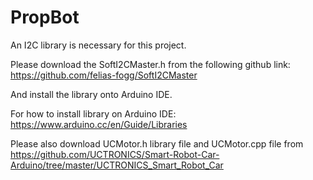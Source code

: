 # PropBot
An I2C library is necessary for this project.

Please download the SoftI2CMaster.h from the following github link: https://github.com/felias-fogg/SoftI2CMaster

And install the library onto Arduino IDE.

For how to install library on Arduino IDE: https://www.arduino.cc/en/Guide/Libraries

Please also download UCMotor.h library file and UCMotor.cpp file from https://github.com/UCTRONICS/Smart-Robot-Car-Arduino/tree/master/UCTRONICS_Smart_Robot_Car 